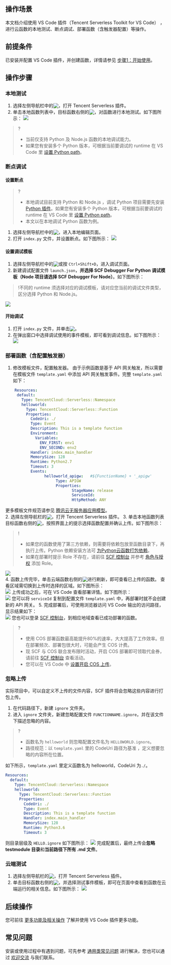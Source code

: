 ## 操作场景
本文档介绍使用 VS Code 插件（Tencent Serverless Toolkit for VS Code） ，进行云函数的本地测试、断点调试、部署函数（含触发器配置）等操作。

## 前提条件
已安装并配置 VS Code 插件，并创建函数，详情请参见 [步骤1：开始使用](https://cloud.tencent.com/document/product/583/40444)。

## 操作步骤

### 本地测试
1. 选择左侧导航栏中的<img src="https://main.qcloudimg.com/raw/0916687440e89c5b9a397537fe35ae42.png" style="margin:-3px 0;">，打开 Tencent Serverless 插件。
2. 单击本地函数列表中，目标函数右侧的<img src="https://main.qcloudimg.com/raw/394808de581cf1aaaec4337cf201ee55.png" style="margin:-3px 0px">，对函数进行本地测试。如下图所示：
![](https://main.qcloudimg.com/raw/2c18e88f39bdefda438a5d8d0396a2b1.png)
>?
>- 当前仅支持 Python 及 Node.js 函数的本地调试能力。
>- 如果您有安装多个 Python 版本，可根据当前要调试的 runtime 在 VS Code 里 [设置 Python path](https://cloud.tencent.com/document/product/583/40473#pythonpath)。

### 断点调试

#### 设置断点
>?
>- 本地调试目前支持 Python 和 Node.js ，调试 Python 项目需要先安装 [Python 插件](https://marketplace.visualstudio.com/items?itemName=ms-Python.Python)。如果您有安装多个 Python 版本，可根据当前要调试的 runtime 在 VS Code 里 [设置 Python path](https://cloud.tencent.com/document/product/583/40473#pythonpath)。
>- 本文以在本地调试 Python 函数为例。
>
1. 选择左侧导航栏中的<img src="https://main.qcloudimg.com/raw/5c3bec3934e5d5a2dbdbf53ec105d6bd.png" style="margin:-3px 0px">，进入本地编辑页面。
2. 打开 `index.py` 文件，并设置断点。如下图所示：
![](https://main.qcloudimg.com/raw/a112a7af7dd57e7f7a4e1de20f7c4db3.png)


#### 设置调试模板
1. 选择左侧导航栏中的<img src="https://main.qcloudimg.com/raw/f51801927eb766c828e721b193539e9e.png" style="margin:-3px 0px">或按 `Ctrl+Shift+D`，进入调试页面。
2. 新建调试配置文件 `launch.json`，**并选择 SCF Debugger For Python 调试模板（Node 项目请选择 SCF Debugger For Node）**。如下图所示：
>!不同的 runtime 须选择对应的调试模板，请对应您当前的调试文件类型，区分选择 Python 和 Node.js。
>
![](https://main.qcloudimg.com/raw/ab797f48bd2f835c24a99e18aa958b64.png)

#### 开始调试
1. 打开 `index.py` 文件，并单击<img src="https://main.qcloudimg.com/raw/11ae4fcabe25adf8840bbcc25816ebec.png" style="margin:-3px 0px">。
2. 在弹出窗口中选择调试使用的事件模板，即可看到调试信息。如下图所示：
![](https://main.qcloudimg.com/raw/ffe1e3d2f7e8ce9dee89717ba3cc058c.png)

### 部署函数（含配置触发器）
1. 修改模板文件，配置触发器。
    由于示例函数是基于 API 网关触发，所以需要在模板文件 `template.yaml` 中添加 API 网关触发事件。完整 `template.yaml` 如下：
```yaml
    Resources:
     default:
       Type: TencentCloud::Serverless::Namespace
       helloworld:
         Type: TencentCloud::Serverless::Function
         Properties:
           CodeUri: ./
           Type: Event
           Description: This is a template function
           Environment:
             Variables:
               ENV_FIRST: env1
               ENV_SECOND: env2
           Handler: index.main_handler
           MemorySize: 128
           Runtime: Python2.7
           Timeout: 3
           Events:
                 helloworld_apigw:   #${FunctionName} + '_apigw'
                      Type: APIGW
                      Properties:
                             StageName: release
                             ServiceId:
                             HttpMethod: ANY
```
更多模板文件规范请参见 [腾讯云无服务器应用模型](https://cloud.tencent.com/document/product/583/36198)。   
2. 选择左侧导航栏的<img src="https://main.qcloudimg.com/raw/0916687440e89c5b9a397537fe35ae42.png" style="margin:-3px 0;">，打开 Tencent Serverless 插件。
3. 单击本地函数列表目标函数右侧的<img src="https://main.qcloudimg.com/raw/940dfe3754caddd4613b5cdbff0fa558.png" style="margin:-3px 0;">，按照界面上的提示选择函数配置并确认上传。如下图所示：
>!
>- 如果您的函数使用了第三方依赖，则需要将依赖包放至函数目录下，再执行上传。Python 依赖安装方法可 [为Python云函数打包依赖](<https://cloud.tencent.com/developer/article/1443081>)。
>- 如果在部署时提示 Role 不存在，请前往 [SCF 控制台](https://console.cloud.tencent.com/scf) 并参考 [角色与授权](https://cloud.tencent.com/document/product/583/32389) 添加 Role。
>
![](https://main.qcloudimg.com/raw/84d3caba3f22743e2ba76dfef2d4ac7b.png)         
4. 函数上传完毕，单击云端函数右侧的<img src="https://main.qcloudimg.com/raw/7d8ff7082e8db0a3c8548b36b4b15a7d.png" style="margin:-3px 0;">进行刷新，即可查看已上传的函数。
查看区域需切换到上传时选择的区域。如下图所示：   
![](https://main.qcloudimg.com/raw/cd7fe796ea7b986e4bdb1bc3a9f38f70.png)
上传成功之后，可在 VS Code 查看部署详情。如下图所示：  
![](https://main.qcloudimg.com/raw/4710afe79d4c816f73fbb86f45a43435.png) 
您可以将 `serviceId` 复制到配置文件 `template.yaml` 中，再部署时就不会创建新的 API 网关。
5. 完成部署后，可使用浏览器访问 VS Code 输出的访问路径，显示结果如下：  
![](https://main.qcloudimg.com/raw/d4166d8bf00a4b7a2b7c108ab41c2fdc.png)
您也可以登录 [SCF 控制台](https://console.cloud.tencent.com/scf)，到相应地域查看已成功部署的函数。
>?
>- 使用 COS 部署函数最高能提升80%的速率，大大提高了工作效率。但在部署频次、部署包很大时，可能会产生 COS 计费。
>- 现 SCF 与 COS 联合发布限时活动，开启 COS 部署即可领取代金券，请前往 [SCF 控制台](https://console.cloud.tencent.com/scf/index?rid=1?from=fromdoc) 查看活动。
>- 您可以在 VS Code 中 [设置开启 COS 上传](https://cloud.tencent.com/document/product/583/40473#openCOS)。


### 忽略上传
实际项目中，可以自定义不上传的文件内容，SCF 插件将会忽略这些内容进行打包上传。
1. 在代码路径下，新建 `ignore` 文件夹。
2. 进入 `ignore` 文件夹，新建忽略配置文件 `FUNCTIONNAME.ignore`，并在该文件下描述忽略的内容。
>?
>- 函数名为 `helloworld` 则忽略配置文件名为 `HELLOWORLD.ignore`。
>- 路径规范：以 `template.yaml` 里的 CodeUri 路径为基准 ，定义想要忽略的内容所在位置。
>
如下所示，`template.yaml` 里定义函数名为 helloworld，CodeUri 为`./`。
```yaml
Resources:
  default:
    Type: TencentCloud::Serverless::Namespace
    helloworld:
      Type: TencentCloud::Serverless::Function
      Properties:
        CodeUri: ./
        Type: Event
        Description: This is a template function
        Handler: index.main_handler
        MemorySize: 128
        Runtime: Python3.6
        Timeout: 3
```
则目录层级及 `HELLO.ignore` 如下图所示：
![](https://main.qcloudimg.com/raw/c9ca3143d69671814083d29f9b1eb4d7.png)
完成配置后，最终上传会**忽略 testmodule 目录**和**当前路径下所有 .md 文件**。

### 云端测试
1. 选择左侧导航栏的<img src="https://main.qcloudimg.com/raw/0916687440e89c5b9a397537fe35ae42.png" style="margin:-3px 0;">，打开 Tencent Serverless 插件。
2. 单击目标函数右侧的<img src="https://main.qcloudimg.com/raw/394808de581cf1aaaec4337cf201ee55.png" style="margin:-3px 0px">，并选择测试事件模板，即可在页面中查看到函数在云端运行的相关信息。如下图所示：
![](https://main.qcloudimg.com/raw/35fd3a013d82ffe9d179c2aaeef20e9c.png)


## 后续操作
您可前往 [更多功能及相关操作](https://cloud.tencent.com/document/product/583/40473) 了解并使用 VS Code 插件更多功能。

## 常见问题
安装或使用过程中有遇到问题，可先参考 [通用类常见问题](https://cloud.tencent.com/document/product/583/9180) 进行解决，您也可以通过 [欢迎交流](https://cloud.tencent.com/document/product/583/40444#welcome) 与我们联系。     




